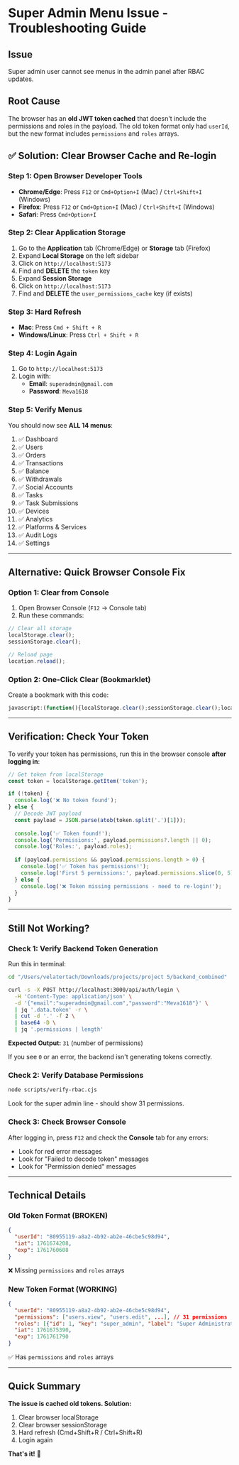 # Super Admin Menu Issue - Troubleshooting Guide

## Issue
Super admin user cannot see menus in the admin panel after RBAC updates.

## Root Cause
The browser has an **old JWT token cached** that doesn't include the permissions and roles in the payload. The old token format only had `userId`, but the new format includes `permissions` and `roles` arrays.

## ✅ Solution: Clear Browser Cache and Re-login

### Step 1: Open Browser Developer Tools
- **Chrome/Edge**: Press `F12` or `Cmd+Option+I` (Mac) / `Ctrl+Shift+I` (Windows)
- **Firefox**: Press `F12` or `Cmd+Option+I` (Mac) / `Ctrl+Shift+I` (Windows)
- **Safari**: Press `Cmd+Option+I`

### Step 2: Clear Application Storage
1. Go to the **Application** tab (Chrome/Edge) or **Storage** tab (Firefox)
2. Expand **Local Storage** on the left sidebar
3. Click on `http://localhost:5173`
4. Find and **DELETE** the `token` key
5. Expand **Session Storage**
6. Click on `http://localhost:5173`
7. Find and **DELETE** the `user_permissions_cache` key (if exists)

### Step 3: Hard Refresh
- **Mac**: Press `Cmd + Shift + R`
- **Windows/Linux**: Press `Ctrl + Shift + R`

### Step 4: Login Again
1. Go to `http://localhost:5173`
2. Login with:
   - **Email**: `superadmin@gmail.com`
   - **Password**: `Meva1618`

### Step 5: Verify Menus
You should now see **ALL 14 menus**:
1. ✅ Dashboard
2. ✅ Users
3. ✅ Orders
4. ✅ Transactions
5. ✅ Balance
6. ✅ Withdrawals
7. ✅ Social Accounts
8. ✅ Tasks
9. ✅ Task Submissions
10. ✅ Devices
11. ✅ Analytics
12. ✅ Platforms & Services
13. ✅ Audit Logs
14. ✅ Settings

---

## Alternative: Quick Browser Console Fix

### Option 1: Clear from Console
1. Open Browser Console (`F12` → Console tab)
2. Run these commands:
```javascript
// Clear all storage
localStorage.clear();
sessionStorage.clear();

// Reload page
location.reload();
```

### Option 2: One-Click Clear (Bookmarklet)
Create a bookmark with this code:
```javascript
javascript:(function(){localStorage.clear();sessionStorage.clear();location.reload();})();
```

---

## Verification: Check Your Token

To verify your token has permissions, run this in the browser console **after logging in**:

```javascript
// Get token from localStorage
const token = localStorage.getItem('token');

if (!token) {
  console.log('❌ No token found');
} else {
  // Decode JWT payload
  const payload = JSON.parse(atob(token.split('.')[1]));
  
  console.log('✅ Token found!');
  console.log('Permissions:', payload.permissions?.length || 0);
  console.log('Roles:', payload.roles);
  
  if (payload.permissions && payload.permissions.length > 0) {
    console.log('✅ Token has permissions!');
    console.log('First 5 permissions:', payload.permissions.slice(0, 5));
  } else {
    console.log('❌ Token missing permissions - need to re-login!');
  }
}
```

---

## Still Not Working?

### Check 1: Verify Backend Token Generation
Run this in terminal:
```bash
cd "/Users/velatertach/Downloads/projects/project 5/backend_combined"

curl -s -X POST http://localhost:3000/api/auth/login \
  -H 'Content-Type: application/json' \
  -d '{"email":"superadmin@gmail.com","password":"Meva1618"}' \
  | jq '.data.token' -r \
  | cut -d '.' -f 2 \
  | base64 -D \
  | jq '.permissions | length'
```

**Expected Output:** `31` (number of permissions)

If you see `0` or an error, the backend isn't generating tokens correctly.

### Check 2: Verify Database Permissions
```bash
node scripts/verify-rbac.cjs
```

Look for the super admin line - should show 31 permissions.

### Check 3: Check Browser Console
After logging in, press `F12` and check the **Console** tab for any errors:
- Look for red error messages
- Look for "Failed to decode token" messages
- Look for "Permission denied" messages

---

## Technical Details

### Old Token Format (BROKEN)
```json
{
  "userId": "80955119-a8a2-4b92-ab2e-46cbe5c98d94",
  "iat": 1761674208,
  "exp": 1761760608
}
```
❌ Missing `permissions` and `roles` arrays

### New Token Format (WORKING)
```json
{
  "userId": "80955119-a8a2-4b92-ab2e-46cbe5c98d94",
  "permissions": ["users.view", "users.edit", ...], // 31 permissions
  "roles": [{"id": 1, "key": "super_admin", "label": "Super Administrator"}],
  "iat": 1761675390,
  "exp": 1761761790
}
```
✅ Has `permissions` and `roles` arrays

---

## Quick Summary

**The issue is cached old tokens. Solution:**
1. Clear browser localStorage
2. Clear browser sessionStorage  
3. Hard refresh (Cmd+Shift+R / Ctrl+Shift+R)
4. Login again

**That's it!** 🎉
